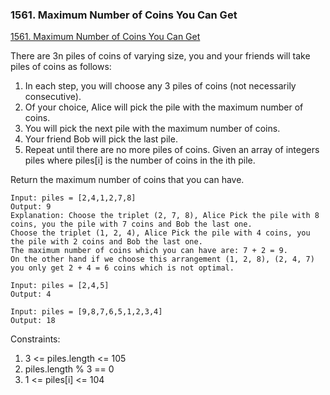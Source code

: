### 1561. Maximum Number of Coins You Can Get
[1561. Maximum Number of Coins You Can Get](https://leetcode.com/problems/maximum-number-of-coins-you-can-get/)

There are 3n piles of coins of varying size, you and your friends will take piles of coins as follows:

1. In each step, you will choose any 3 piles of coins (not necessarily consecutive).
2. Of your choice, Alice will pick the pile with the maximum number of coins.
3. You will pick the next pile with the maximum number of coins.
4. Your friend Bob will pick the last pile.
5. Repeat until there are no more piles of coins.
Given an array of integers piles where piles[i] is the number of coins in the ith pile.

Return the maximum number of coins that you can have.


```
Input: piles = [2,4,1,2,7,8]
Output: 9
Explanation: Choose the triplet (2, 7, 8), Alice Pick the pile with 8 coins, you the pile with 7 coins and Bob the last one.
Choose the triplet (1, 2, 4), Alice Pick the pile with 4 coins, you the pile with 2 coins and Bob the last one.
The maximum number of coins which you can have are: 7 + 2 = 9.
On the other hand if we choose this arrangement (1, 2, 8), (2, 4, 7) you only get 2 + 4 = 6 coins which is not optimal.
```

```
Input: piles = [2,4,5]
Output: 4
```

```
Input: piles = [9,8,7,6,5,1,2,3,4]
Output: 18
```

Constraints:

1. 3 <= piles.length <= 105
2. piles.length % 3 == 0
3. 1 <= piles[i] <= 104